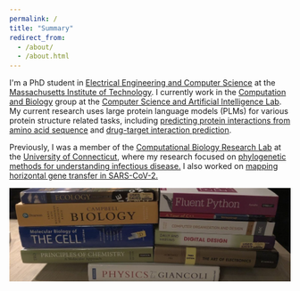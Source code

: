 ```yaml
---
permalink: /
title: "Summary"
redirect_from: 
  - /about/
  - /about.html
---
```


I'm a PhD student in <a target="_blank" href="https://www.eecs.mit.edu/">Electrical Engineering and Computer Science</a> at the
<a target="_blank" href="http://web.mit.edu/">Massachusetts Institute of Technology</a>. I currently work in the 
<a target="_blank" href="http://people.csail.mit.edu/bab/">Computation and Biology</a> group at the
<a target="_blank" href="https://www.csail.mit.edu/">Computer Science and Artificial Intelligence Lab</a>.
My current research uses large protein language models (PLMs) for various protein structure related tasks, including
<a target="_blank" href="https://github.com/samsledje/D-SCRIPT">predicting protein interactions from amino acid sequence</a> and
<a target="_blank" href="https://github.com/samsledje/ConPLex">drug-target interaction prediction</a>.

Previously, I was a member of the <a target="_blank" href="https://compbio.engr.uconn.edu/">Computational Biology Research Lab</a> at the
<a target="_blank" href="https://uconn.edu/">University of Connecticut</a>, 
where my research focused on <a target="_blank" href="https://compbio.engr.uconn.edu/software/treefix-tp/">phylogenetic methods for understanding infectious disease.</a>
I also worked on <a target="_blank" href="https://github.com/suz11001/virDTL">mapping horizontal gene transfer in SARS-CoV-2.</a>

![Textbooks](/assets/images/textbooks.jpg)